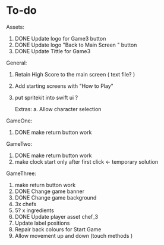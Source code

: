 #  To-do

Assets:
1. DONE Update logo for Game3 button
2. DONE Update logo "Back to Main Screen " button
3. DONE Update Tittle  for Game3

General:
1. Retain High Score to the main screen ( text file? )
2. Add starting screens with "How to Play"
3. put spritekit into swift ui ?

    Extras:
    a. Allow character selection

GameOne: 
1. DONE make return button work

GameTwo:
1. DONE make return button work
2. make clock start only after first click <- temporary solution

GameThree:
1.  make return button work
2. DONE Change game banner
3. DONE Change game background
4. 3x chefs
5. 5? x ingredients
6. DONE Update player asset chef_3
7. Update label positions
8. Repair back colours for Start Game 
9. Allow movement up and down (touch methods )

